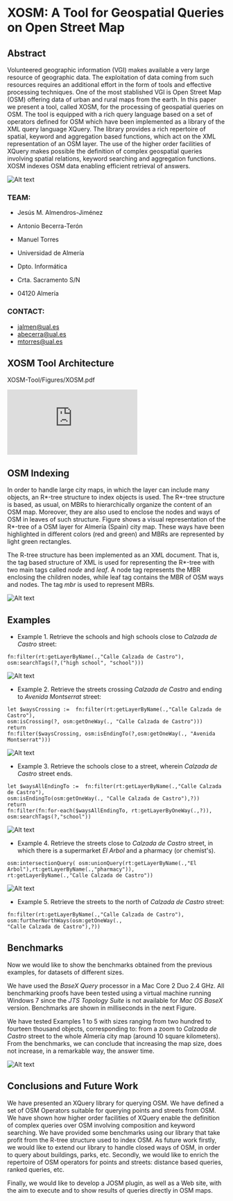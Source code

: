 # XOSM: A Tool for Geospatial Queries on Open Street Map

## Abstract
Volunteered geographic information (VGI) makes available a very large resource of geographic data. The exploitation of data coming from such resources requires an additional effort in the form of tools and effective processing techniques. One of the most stablished VGI is Open Street Map (OSM) offering data of urban and rural maps from the earth. In this paper we present a tool, called XOSM, for the processing of geospatial queries on OSM. The tool is equipped with a rich query language based on a set of operators defined for OSM which have been implemented as a library of the XML query language XQuery. The library provides a rich repertoire of spatial, keyword and aggregation based functions, which act on the XML representation of an OSM layer. The use of the higher order facilities of XQuery makes possible the definition of complex geospatial queries involving spatial relations, keyword searching and aggregation functions. XOSM indexes OSM data enabling efficient retrieval of answers.

 ![Alt text](http://indalog.ual.es/osm/Querying_Open_Street_Map_with_XQuery/Welcome_files/shapeimage_2.png)

### TEAM:

* Jesús M. Almendros-Jiménez
* Antonio Becerra-Terón
* Manuel Torres

* Universidad de Almería
* Dpto. Informática
* Crta. Sacramento S/N
* 04120 Almerí­a

### CONTACT:

* [jalmen@ual.es](mailto:jalmen@ual.es)
* [abecerra@ual.es](mailto:abecerra@ual.es)
* [mtorres@ual.es](mailto:mtorres@ual.es)

## XOSM Tool Architecture

XOSM-Tool/Figures/XOSM.pdf

![Alt text](https://github.com/ualabecerra/XOSM-Tool/blob/master/Figures/XOSM.pdf)

## OSM Indexing
In order to handle large city maps, in which the layer can include many objects, an R\*-tree structure to index objects is used. The R\*-tree structure is based, as usual, on MBRs to hierarchically organize the content of an OSM map. Moreover, they are also used to enclose the nodes and ways of OSM in leaves of such structure. Figure shows a visual 
representation of the R\*-tree of a OSM layer for Almería (Spain) city map. These ways have been highlighted in different colors (red and green)
and MBRs are represented by light green rectangles.

The R-tree structure has been implemented as an XML document. That is, the tag based structure of XML is
used for representing the R\*-tree with two main tags called *node* and *leaf*. A node tag represents the 
MBR enclosing the children nodes, while leaf tag contains the MBR of OSM ways and nodes. The tag *mbr* is used to represent MBRs.

![Alt text](https://raw.githubusercontent.com/ualabecerra/OSMXQuery/master/ConferenceBetaDeveloper/GISTAM2015/ExampleFigures/FigureIndexNew.png)

## Examples
* Example 1. Retrieve the schools and high schools close to  *Calzada de Castro* street:

```
fn:filter(rt:getLayerByName(.,"Calle Calzada de Castro"), osm:searchTags(?,("high school", "school")))
```

![Alt text](https://raw.githubusercontent.com/ualabecerra/OSMXQuery/master/ConferenceBetaDeveloper/GISTAM2015/ExampleFigures/FigureExample1.png)


* Example 2. Retrieve the streets crossing *Calzada de Castro* and
ending to *Avenida Montserrat* street:

```
let $waysCrossing :=  fn:filter(rt:getLayerByName(.,"Calle Calzada de Castro"), 
osm:isCrossing(?, osm:getOneWay(., "Calle Calzada de Castro")))
return 
fn:filter($waysCrossing, osm:isEndingTo(?,osm:getOneWay(., "Avenida Montserrat")))
```

![Alt text](https://raw.githubusercontent.com/ualabecerra/OSMXQuery/master/ConferenceBetaDeveloper/GISTAM2015/ExampleFigures/FigureExample2.png)

* Example 3. Retrieve the schools close to a street, wherein *Calzada de Castro* street ends. 

```
let $waysAllEndingTo :=  fn:filter(rt:getLayerByName(.,"Calle Calzada de Castro"),
osm:isEndingTo(osm:getOneWay(., "Calle Calzada de Castro"),?))
return 
fn:filter(fn:for-each($waysAllEndingTo, rt:getLayerByOneWay(.,?)), osm:searchTags(?,"school"))
```

![Alt text](https://raw.githubusercontent.com/ualabecerra/OSMXQuery/master/ConferenceBetaDeveloper/GISTAM2015/ExampleFigures/FigureExample3.png)

* Example 4. Retrieve the streets close
to *Calzada de Castro* street, in which there is a supermarket *El Arbol* and a pharmacy (or chemist's).

```
osm:intersectionQuery( osm:unionQuery(rt:getLayerByName(.,"El Arbol"),rt:getLayerByName(.,"pharmacy")),
rt:getLayerByName(.,"Calle Calzada de Castro"))
```
![Alt text](https://raw.githubusercontent.com/ualabecerra/OSMXQuery/master/ConferenceBetaDeveloper/GISTAM2015/ExampleFigures/FigureExample4.png)

* Example 5. Retrieve the streets to the north of 
*Calzada de Castro* street:

```
fn:filter(rt:getLayerByName(.,"Calle Calzada de Castro"), osm:furtherNorthWays(osm:getOneWay(., 
"Calle Calzada de Castro"),?)) 
```

## Benchmarks
Now we would like to show the benchmarks obtained from the previous examples, for datasets of different sizes.

We have used the *BaseX Query* processor in a Mac Core 2 Duo 2.4 GHz. All benchmarking proofs have been tested using a virtual machine running Windows 7 since the *JTS Topology Suite* is not available for *Mac OS* *BaseX* version. Benchmarks are shown in milliseconds in the next Figure.

We have tested Examples 1 to 5 with sizes ranging from two hundred to fourteen thousand objects, corresponding to: from a zoom to *Calzada de Castro* street to the whole Almería city map (around 10 square kilometers). From the benchmarks, we can conclude that increasing the map size, does not increase, in a remarkable way, the answer time.

![Alt text](https://raw.githubusercontent.com/ualabecerra/OSMXQuery/master/ConferenceBetaDeveloper/GISTAM2015/ExampleFigures/benchmarking1.png)


## Conclusions and Future Work
We have presented an XQuery library for querying OSM. We have defined a set of OSM Operators suitable for querying points and streets from OSM. We have shown how higher order facilities of XQuery enable the definition of complex queries over OSM involving composition and keyword searching. We have provided some benchmarks using our library that take 
profit from the R-tree structure used to index OSM. As future work firstly, we would like to extend our library to handle closed ways of OSM, in order to query about buildings, parks, etc. 
Secondly, we would like to enrich the repertoire of OSM operators for points and streets: distance based queries, ranked queries, etc.

Finally, we would like to develop a JOSM plugin, as well as a Web site, with the aim to execute and
to show results of queries directly in OSM maps.
